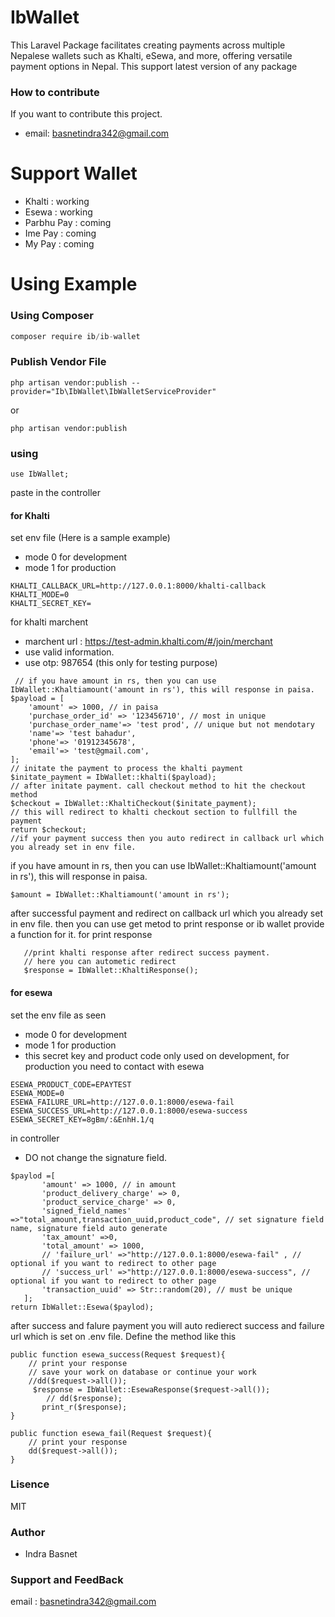# IbWallet

This Laravel Package facilitates creating payments across multiple Nepalese wallets such as Khalti, eSewa, and more, offering versatile payment options in Nepal.
This support latest version of any package

### How to contribute

If you want to contribute this project. 
* email: basnetindra342@gmail.com

# Support Wallet
- Khalti : working
- Esewa : working 
- Parbhu Pay : coming
- Ime Pay : coming
- My Pay : coming

# Using Example

### Using Composer

```javascript
composer require ib/ib-wallet
```

### Publish Vendor File
```
php artisan vendor:publish --provider="Ib\IbWallet\IbWalletServiceProvider"
```
or 
```
php artisan vendor:publish
```
### using

```
use IbWallet;
```
paste in the controller
#### for Khalti

set env file (Here is a sample example)
* mode 0 for development
* mode 1 for production
```
KHALTI_CALLBACK_URL=http://127.0.0.1:8000/khalti-callback 
KHALTI_MODE=0
KHALTI_SECRET_KEY=

```
for khalti marchent 
* marchent url : https://test-admin.khalti.com/#/join/merchant
* use valid information.
* use otp: 987654  (this only for testing purpose)

```
 // if you have amount in rs, then you can use IbWallet::Khaltiamount('amount in rs'), this will response in paisa.
$payload = [
    'amount' => 1000, // in paisa
    'purchase_order_id' => '123456710', // most in unique
    'purchase_order_name'=> 'test prod', // unique but not mendotary
    'name'=> 'test bahadur', 
    'phone'=> '01912345678',
    'email'=> 'test@gmail.com',
];
// initate the payment to process the khalti payment
$initate_payment = IbWallet::khalti($payload);
// after initate payment. call checkout method to hit the checkout method
$checkout = IbWallet::KhaltiCheckout($initate_payment);
// this will redirect to khalti checkout section to fullfill the payment 
return $checkout;
//if your payment success then you auto redirect in callback url which you already set in env file.

```
 if you have amount in rs, then you can use IbWallet::Khaltiamount('amount in rs'), this will response in paisa.

 ```
 $amount = IbWallet::Khaltiamount('amount in rs');
 ```
 after successful payment and redirect on callback url which you already set in env file.
 then you can use get metod to print response or ib wallet provide a function for it.
 for print response
 ```
    //print khalti response after redirect success payment. 
    // here you can autometic redirect
    $response = IbWallet::KhaltiResponse();
 ```

 #### for esewa
 set the env file as seen
 * mode 0 for development
 * mode 1 for production
 * this secret key and product code only used on development, for production you need to contact with esewa
 ```
ESEWA_PRODUCT_CODE=EPAYTEST
ESEWA_MODE=0
ESEWA_FAILURE_URL=http://127.0.0.1:8000/esewa-fail
ESEWA_SUCCESS_URL=http://127.0.0.1:8000/esewa-success
ESEWA_SECRET_KEY=8gBm/:&EnhH.1/q
 ```

 in controller
 * DO not change the signature field. 
 ``` 
 $paylod =[
        'amount' => 1000, // in amount 
        'product_delivery_charge' => 0,
        'product_service_charge' => 0,
        'signed_field_names' =>"total_amount,transaction_uuid,product_code", // set signature field name, signature field auto generate
        'tax_amount' =>0,
        'total_amount' => 1000,
        // 'failure_url' =>"http://127.0.0.1:8000/esewa-fail" , // optional if you want to redirect to other page
        // 'success_url' =>"http://127.0.0.1:8000/esewa-success", // optional if you want to redirect to other page
        'transaction_uuid' => Str::random(20), // must be unique
    ];
return IbWallet::Esewa($paylod);

```
after success and falure payment you will auto redierect success and failure url which is set on .env file. Define the method like this
```
public function esewa_success(Request $request){
    // print your response
    // save your work on database or continue your work
    //dd($request->all());
     $response = IbWallet::EsewaResponse($request->all());
        // dd($response);
       print_r($response);
}

public function esewa_fail(Request $request){
    // print your response
    dd($request->all());
}

```
### Lisence
MIT

### Author
- Indra Basnet

### Support and FeedBack
email : basnetindra342@gmail.com

